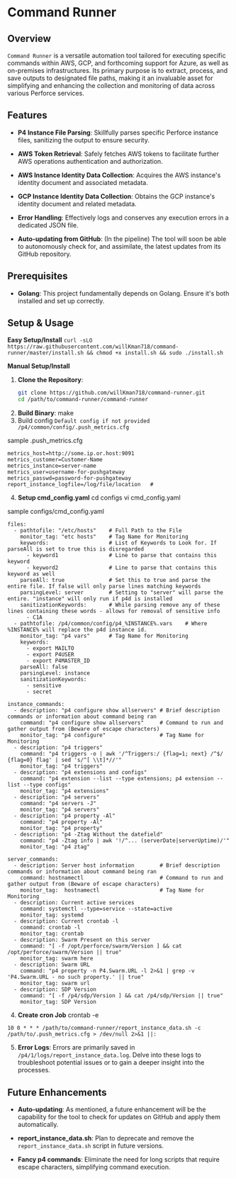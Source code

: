 # Command Runner

## Overview

`Command Runner` is a versatile automation tool tailored for executing specific commands within AWS, GCP, and forthcoming support for Azure, as well as on-premises infrastructures. Its primary purpose is to extract, process, and save outputs to designated file paths, making it an invaluable asset for simplifying and enhancing the collection and monitoring of data across various Perforce services.

## Features

- **P4 Instance File Parsing**: Skillfully parses specific Perforce instance files, sanitizing the output to ensure security.
  
- **AWS Token Retrieval**: Safely fetches AWS tokens to facilitate further AWS operations authentication and authorization.
  
- **AWS Instance Identity Data Collection**: Acquires the AWS instance's identity document and associated metadata.
  
- **GCP Instance Identity Data Collection**: Obtains the GCP instance's identity document and related metadata.
  
- **Error Handling**: Effectively logs and conserves any execution errors in a dedicated JSON file.
  
- **Auto-updating from GitHub**: (In the pipeline) The tool will soon be able to autonomously check for, and assimilate, the latest updates from its GitHub repository.

## Prerequisites

- **Golang**: This project fundamentally depends on Golang. Ensure it's both installed and set up correctly.

## Setup & Usage

**Easy Setup/Install**
``curl -sLO https://raw.githubusercontent.com/willKman718/command-runner/master/install.sh && chmod +x install.sh && sudo ./install.sh``

**Manual Setup/Install**
1. **Clone the Repository**:
   ```bash
   git clone https://github.com/willKman718/command-runner.git
   cd /path/to/command-runner/command-runner


2. **Build Binary**:
make
3. Build config
`Default config if not provided /p4/common/config/.push_metrics.cfg`

sample .push_metrics.cfg
```
metrics_host=http://some.ip.or.host:9091
metrics_customer=Customer-Name
metrics_instance=server-name
metrics_user=username-for-pushgateway
metrics_passwd=password-for-pushgateway
report_instance_logfile=/log/file/location   #
```

4. **Setup cmd_config.yaml**
cd configs
vi cmd_config.yaml

sample configs/cmd_config.yaml
```
files:
  - pathtofile: "/etc/hosts"    # Full Path to the File
    monitor_tag: "etc hosts"    # Tag Name for Monitoring
    keywords:                   # List of Keywords to Look for. If parseAll is set to true this is disregarded
      - keyword1                # Line to parse that contains this keyword
      - keyword2                # Line to parse that contains this keyword as well
    parseAll: true              # Set this to true and parse the entire file. If false will only parse lines matching keywords
    parsingLevel: server        # Setting to "server" will parse the entire. "instance" will only run if p4d is installed
    sanitizationKeywords:       # While parsing remove any of these lines containing these words - allows for removal of sensitive info
      - C1A
  - pathtofile: /p4/common/config/p4_%INSTANCE%.vars    # Where %INSTANCE% will replace the p4d instance id.
    monitor_tag: "p4 vars"      # Tag Name for Monitoring
    keywords:
      - export MAILTO
      - export P4USER
      - export P4MASTER_ID
    parseAll: false
    parsingLevel: instance
    sanitizationKeywords:
      - sensitive
      - secret

instance_commands:
  - description: "p4 configure show allservers" # Brief description commands or information about command being ran
    command: "p4 configure show allservers"     # Command to run and gather output from (Beware of escape characters)
    monitor_tag: "p4 configure"                 # Tag Name for Monitoring
  - description: "p4 triggers"
    command: "p4 triggers -o | awk '/^Triggers:/ {flag=1; next} /^$/ {flag=0} flag' | sed 's/^[ \\t]*//'"
    monitor_tag: "p4 triggers"
  - description: "p4 extensions and configs"
    command: "p4 extension --list --type extensions; p4 extension --list --type configs"
    monitor_tag: "p4 extensions"
  - description: "p4 servers"
    command: "p4 servers -J"
    monitor_tag: "p4 servers"
  - description: "p4 property -Al"
    command: "p4 property -Al"
    monitor_tag: "p4 property"
  - description: "p4 -Ztag Without the datefield"
    command: "p4 -Ztag info | awk '!/^... (serverDate|serverUptime)/'"
    monitor_tag: "p4 ztag"

server_commands:
  - description: Server host information        # Brief description commands or information about command being ran
    command: hostnamectl                        # Command to run and gather output from (Beware of escape characters)
    monitor_tag:  hostnamectl                   # Tag Name for Monitoring
  - description: Current active services
    command: systemctl --type=service --state=active
    monitor_tag: systemd
  - description: Current crontab -l
    command: crontab -l
    monitor_tag: crontab
  - description: Swarm Present on this server
    command: "[ -f /opt/perforce/swarm/Version ] && cat /opt/perforce/swarm/Version || true"
    monitor_tag: swarm here
  - description: Swarm URL
    command: "p4 property -n P4.Swarm.URL -l 2>&1 | grep -v 'P4.Swarm.URL - no such property.' || true"
    monitor_tag: swarm url
  - description: SDP Version
    command: "[ -f /p4/sdp/Version ] && cat /p4/sdp/Version || true"
    monitor_tag: SDP Version
```

4. **Create cron Job**
crontab -e
```
10 0 * * * /path/to/command-runner/report_instance_data.sh -c /path/to/.push_metrics.cfg > /dev/null 2>&1 ||:
```

5. **Error Logs**:
Errors are primarily saved in `/p4/1/logs/report_instance_data.log`. Delve into these logs to troubleshoot potential issues or to gain a deeper insight into the processes.




## Future Enhancements

- **Auto-updating**: As mentioned, a future enhancement will be the capability for the tool to check for updates on GitHub and apply them automatically.
  
- **report_instance_data.sh**: Plan to deprecate and remove the `report_instance_data.sh` script in future versions.

- **Fancy p4 commands**: Eliminate the need for long scripts that require escape characters, simplifying command execution.

